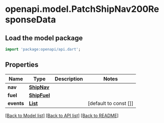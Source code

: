# openapi.model.PatchShipNav200ResponseData

## Load the model package
```dart
import 'package:openapi/api.dart';
```

## Properties
Name | Type | Description | Notes
------------ | ------------- | ------------- | -------------
**nav** | [**ShipNav**](ShipNav.md) |  | 
**fuel** | [**ShipFuel**](ShipFuel.md) |  | 
**events** | [**List<ShipConditionEvent>**](ShipConditionEvent.md) |  | [default to const []]

[[Back to Model list]](../README.md#documentation-for-models) [[Back to API list]](../README.md#documentation-for-api-endpoints) [[Back to README]](../README.md)



